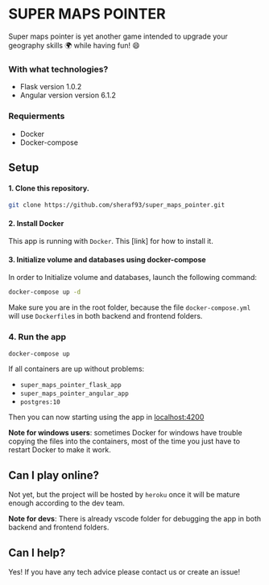# SUPER MAPS POINTER

Super maps pointer is yet another game intended to upgrade your geography skills :earth_africa: while having fun! :smile:

### With what technologies?

* Flask version 1.0.2
* Angular version version 6.1.2

### Requierments

* Docker
* Docker-compose

## Setup

#### 1. Clone this repository. 

```bash
git clone https://github.com/sheraf93/super_maps_pointer.git
```

#### 2. Install Docker

This app is running with `Docker`. This [link] for how to install it.

#### 3. Initialize volume and databases using docker-compose

In order to Initialize volume and databases, launch the following command:

```bash
docker-compose up -d
```

Make sure you are in the root folder, because the file `docker-compose.yml` will use `Dockerfile`s in both backend and frontend folders.

### 4. Run the app

```bash
docker-compose up
```

If all containers are up without problems:
  - `super_maps_pointer_flask_app`
  - `super_maps_pointer_angular_app`
  - `postgres:10`

Then you can now starting using the app in [localhost:4200](http://127.0.0.1:4200)

**Note for windows users**: sometimes Docker for windows have trouble copying the files into the containers, most of the time you just have to restart Docker to make it work.

## Can I play online?

Not yet, but the project will be hosted by `heroku` once it will be mature enough according to the dev team.

**Note for devs**: There is already vscode folder for debugging the app in both backend and frontend folders. 

## Can I help?

Yes! If you have any tech advice please contact us or create an issue!
